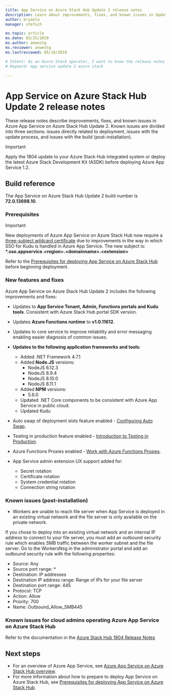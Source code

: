 ```yaml
---
title: App Service on Azure Stack Hub Update 2 release notes 
description: Learn about improvements, fixes, and known issues in Update 2 for App Service on Azure Stack Hub.
author: bryanla
manager: stefsch

ms.topic: article
ms.date: 03/25/2019
ms.author: anwestg
ms.reviewer: anwestg
ms.lastreviewed: 05/18/2019

# Intent: As an Azure Stack operator, I want to know the release notes for Azure App Service on Azure Stack Update 2.
# Keyword: app service update 2 azure stack

---
```


# App Service on Azure Stack Hub Update 2 release notes

These release notes describe improvements, fixes, and known issues in Azure App Service on Azure Stack Hub Update 2. Known issues are divided into three sections: issues directly related to deployment, issues with the update process, and issues with the build (post-installation).

> [!IMPORTANT]
> Apply the 1804 update to your Azure Stack Hub integrated system or deploy the latest Azure Stack Development Kit (ASDK) before deploying Azure App Service 1.2.

## Build reference

The App Service on Azure Stack Hub Update 2 build number is **72.0.13698.10**.

### Prerequisites

> [!IMPORTANT]
> New deployments of Azure App Service on Azure Stack Hub now require a [three-subject wildcard certificate](azure-stack-app-service-before-you-get-started.md#get-certificates) due to improvements in the way in which SSO for Kudu is handled in Azure App Service. The new subject is: **\*.sso.appservice.\<region\>.\<domainname\>.\<extension\>**

Refer to the [Prerequisites for deploying App Service on Azure Stack Hub](azure-stack-app-service-before-you-get-started.md) before beginning deployment.

### New features and fixes

Azure App Service on Azure Stack Hub Update 2 includes the following improvements and fixes:

- Updates to **App Service Tenant, Admin, Functions portals and Kudu tools**. Consistent with Azure Stack Hub portal SDK version.

- Updates **Azure Functions runtime** to **v1.0.11612**.

- Updates to core service to improve reliability and error messaging enabling easier diagnosis of common issues.

- **Updates to the following application frameworks and tools**:
  - Added .NET Framework 4.7.1
  - Added **Node.JS** versions:
    - NodeJS 6.12.3
    - NodeJS 8.9.4
    - NodeJS 8.10.0
    - NodeJS 8.11.1
  - Added **NPM** versions:
    - 5.6.0
  - Updated .NET Core components to be consistent with Azure App Service in public cloud.
  - Updated Kudu

- Auto swap of deployment slots feature enabled - [Configuring Auto Swap](https://docs.microsoft.com/azure/app-service/deploy-staging-slots#configure-auto-swap).

- Testing in production feature enabled - [Introduction to Testing in Production](https://azure.microsoft.com/resources/videos/introduction-to-azure-websites-testing-in-production-with-galin-iliev/).

- Azure Functions Proxies enabled - [Work with Azure Functions Proxies](https://docs.microsoft.com/azure/azure-functions/functions-proxies).

- App Service admin extension UX support added for:
  - Secret rotation
  - Certificate rotation
  - System credential rotation
  - Connection string rotation

### Known issues (post-installation)

- Workers are unable to reach file server when App Service is deployed in an existing virtual network and the file server is only available on the private network.

If you chose to deploy into an existing virtual network and an internal IP address to connect to your file server, you must add an outbound security rule which enables SMB traffic between the worker subnet and the file server. Go to the WorkersNsg in the administrator portal and add an outbound security rule with the following properties:

* Source: Any
* Source port range: *
* Destination: IP addresses
* Destination IP address range: Range of IPs for your file server
* Destination port range: 445
* Protocol: TCP
* Action: Allow
* Priority: 700
* Name: Outbound_Allow_SMB445

### Known issues for cloud admins operating Azure App Service on Azure Stack Hub

Refer to the documentation in the [Azure Stack Hub 1804 Release Notes](azure-stack-update-1903.md)

## Next steps

- For an overview of Azure App Service, see [Azure App Service on Azure Stack Hub overview](azure-stack-app-service-overview.md).
- For more information about how to prepare to deploy App Service on Azure Stack Hub, see [Prerequisites for deploying App Service on Azure Stack Hub](azure-stack-app-service-before-you-get-started.md).
